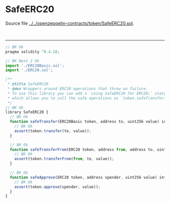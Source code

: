 # SafeERC20

Source file [../../openzeppelin-contracts/token/SafeERC20.sol](../../openzeppelin-contracts/token/SafeERC20.sol).

<br />

<hr />

```javascript
// BK Ok
pragma solidity ^0.4.18;

// BK Next 2 Ok
import './ERC20Basic.sol';
import './ERC20.sol';

/**
 * @title SafeERC20
 * @dev Wrappers around ERC20 operations that throw on failure.
 * To use this library you can add a `using SafeERC20 for ERC20;` statement to your contract,
 * which allows you to call the safe operations as `token.safeTransfer(...)`, etc.
 */
// BK Ok
library SafeERC20 {
  // BK Ok
  function safeTransfer(ERC20Basic token, address to, uint256 value) internal {
    // BK Ok
    assert(token.transfer(to, value));
  }

  // BK Ok
  function safeTransferFrom(ERC20 token, address from, address to, uint256 value) internal {
    // BK Ok
    assert(token.transferFrom(from, to, value));
  }

  // BK Ok
  function safeApprove(ERC20 token, address spender, uint256 value) internal {
    // BK Ok
    assert(token.approve(spender, value));
  }
}

```
